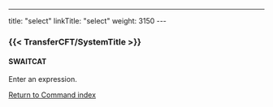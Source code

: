 ---
title: "select"
linkTitle: "select"
weight: 3150
--- <span id="select"></span>

### {{< TransferCFT/SystemTitle  >}}

#### SWAITCAT

Enter an expression.

[Return to Command index](../../)
